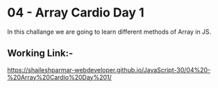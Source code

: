 # 04 - Array Cardio Day 1

In this challange we are going to learn different methods of Array in JS.

## Working Link:-

https://shaileshparmar-webdeveloper.github.io/JavaScript-30/04%20-%20Array%20Cardio%20Day%201/

